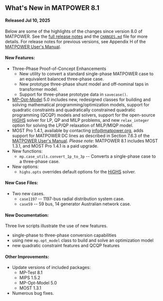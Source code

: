 What's New in MATPOWER 8.1
--------------------------

#### Released Jul 10, 2025

Below are some of the highlights of the changes since version 8.0 of
MATPOWER. See the [full release notes][1] and the [`CHANGES.md`][2]
file for more details. For release notes for previous versions, see
Appendix H of the [MATPOWER User's Manual][3].


#### New Features:

- Three-Phase Proof-of-Concept Enhancements
  - New utility to convert a standard single-phase MATPOWER case to an equivalent balanced three-phase case.
  - New prototype three-phase shunt model and off-nominal taps in transformer model.
  - Support for three-phase prototype data in `savecase()`.
- [MP-Opt-Model][4] 5.0 includes new, redesigned classes for building and solving mathematical programming/optimization models, support for quadratic constraints and quadratically constrained quadratic programming (QCQP) models and solvers, support for the open-source [HiGHS][5] solver for LP, QP and MILP problems, and new `relax_integer` option for solving the LP/QP relaxation of MILP/MIQP model.
- MOST Pro 1.4.1, available by contacting [info@matpower.org][6], adds support for MATPOWER DC lines as described in Section 7.6.3 of the [MATPOWER User's Manual][3]. _Please note:_ MATPOWER 8.1 includes MOST 1.3.1, and MOST Pro 1.4.1 is a paid upgrade. 
- New functions:
  - `mp.case_utils.convert_1p_to_3p` -- Converts a single-phase case to a three-phase case.
- New options:
  - `highs.opts` overrides default options for the [HiGHS][5] solver.


#### New Case Files:

- Two new cases.
  - `case1197` -- 1197-bus radial distribution system case.
  - `case59` -- 59 bus, 14 generator Australian network case.


#### New Documentation:
Three live scripts illustrate the use of new features.
- single-phase to three-phase conversion capabilities
- using new `mp.opt_model` class to build and solve an optimization model
- new quadratic constraint features and QCQP features


#### Other Improvements:

- Update versions of included packages:
  - MP-Test 8.1
  - MIPS 1.5.2
  - MP-Opt-Model 5.0
  - MOST 1.3.1
- Numerous bug fixes.


[1]: https://github.com/MATPOWER/matpower/blob/master/docs/relnotes/MATPOWER-Release-Notes-8.1.md
[2]: https://github.com/MATPOWER/matpower/blob/master/CHANGES.md
[3]: https://github.com/MATPOWER/matpower/blob/master/docs/MATPOWER-manual.pdf

[4]: https://github.com/MATPOWER/mp-opt-model
[5]: https://highs.dev
[6]: mailto:info@matpower.org?subject=MOST%20Pro&body=Please%20send%20me%20information%20on%20obtaining%20MOST%20Pro
